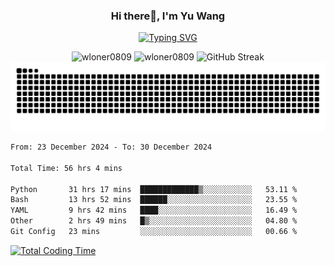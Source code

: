 <h3 align="center">Hi there👋, I'm Yu Wang</h1>

<p align="center"><a href="https://git.io/typing-svg"><img src="https://readme-typing-svg.demolab.com?font=Alex+Brush&size=18&pause=1000&color=716A50&background=6F66FF00&center=true&vCenter=true&width=435&lines=To+love+oneself+is+the+beginning+of+a+lifelong+romance.+%E2%80%94+Oscar+Wilde" alt="Typing SVG" /></a></p>


<p align="center">
 <img src="https://github-readme-stats.vercel.app/api/top-langs?username=wloner0809&show_icons=true&locale=en&layout=compact" alt="wloner0809" height=120 />
 <img src="https://github-readme-stats.vercel.app/api?username=wloner0809&show_icons=true&locale=en" alt="wloner0809" height=120 />
 <img src="https://github-readme-streak-stats.herokuapp.com?user=wloner0809&theme=microsoft" alt="GitHub Streak" height=120 />
 <img src="https://github.com/Wloner0809/Wloner0809/blob/output/github-contribution-grid-snake.svg">
</p>
 
<!--START_SECTION:waka-->

```txt
From: 23 December 2024 - To: 30 December 2024

Total Time: 56 hrs 4 mins

Python       31 hrs 17 mins  █████████████▒░░░░░░░░░░░   53.11 %
Bash         13 hrs 52 mins  ██████░░░░░░░░░░░░░░░░░░░   23.55 %
YAML         9 hrs 42 mins   ████░░░░░░░░░░░░░░░░░░░░░   16.49 %
Other        2 hrs 49 mins   █▒░░░░░░░░░░░░░░░░░░░░░░░   04.80 %
Git Config   23 mins         ░░░░░░░░░░░░░░░░░░░░░░░░░   00.66 %
```

<!--END_SECTION:waka-->

[![Total Coding Time](https://wakatime.com/badge/user/3b010e91-e8bb-445f-9eac-c8ab5bc30cb6.svg)](https://wakatime.com/@3b010e91-e8bb-445f-9eac-c8ab5bc30cb6)
